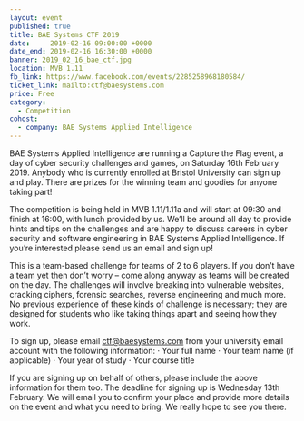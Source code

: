 ```yaml
---
layout: event
published: true
title: BAE Systems CTF 2019
date:     2019-02-16 09:00:00 +0000
date_end: 2019-02-16 16:30:00 +0000
banner: 2019_02_16_bae_ctf.jpg
location: MVB 1.11
fb_link: https://www.facebook.com/events/2285258968180584/
ticket_link: mailto:ctf@baesystems.com
price: Free
category:
  - Competition
cohost:
  - company: BAE Systems Applied Intelligence
---
```


BAE Systems Applied Intelligence are running a Capture the Flag event, a day of cyber security challenges and games, on Saturday 16th February 2019. Anybody who is currently enrolled at Bristol University can sign up and play. There are prizes for the winning team and goodies for anyone taking part!

The competition is being held in MVB 1.11/1.11a and will start at 09:30 and finish at 16:00, with lunch provided by us. We’ll be around all day to provide hints and tips on the challenges and are happy to discuss careers in cyber security and software engineering in BAE Systems Applied Intelligence. If you’re interested please send us an email and sign up!

This is a team-based challenge for teams of 2 to 6 players. If you don’t have a team yet then don’t worry – come along anyway as teams will be created on the day. The challenges will involve breaking into vulnerable websites, cracking ciphers, forensic searches, reverse engineering and much more. No previous experience of these kinds of challenge is necessary; they are designed for students who like taking things apart and seeing how they work.

To sign up, please email ctf@baesystems.com from your university email account with the following information:
· Your full name
· Your team name (if applicable)
· Your year of study
· Your course title

If you are signing up on behalf of others, please include the above information for them too. The deadline for signing up is Wednesday 13th February. We will email you to confirm your place and provide more details on the event and what you need to bring. We really hope to see you there.
